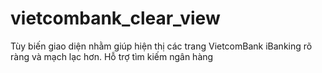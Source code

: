 # vietcombank_clear_view
Tùy biến giao diện nhằm giúp hiện thị các trang VietcomBank iBanking rõ ràng và mạch lạc hơn. Hỗ trợ tìm kiếm ngân hàng
